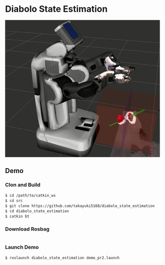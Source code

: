 Diabolo State Estimation
========================

![video](https://github.com/takayuki5168/diabolo_state_estimation/blob/master/figs/demo_pr2.gif)

## Demo
### Clon and Build
```bash
$ cd /path/to/catkin_ws
$ cd src
$ git clone https://github.com/takayuki5168/diabolo_state_estimation
$ cd diabolo_state_estimation
$ catkin bt
```

### Download Rosbag
```bash
```

### Launch Demo
```
$ roslaunch diabolo_state_estimation demo_pr2.launch
```
